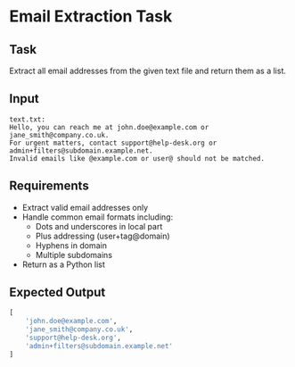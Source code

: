 # Email Extraction Task

## Task
Extract all email addresses from the given text file and return them as a list.

## Input
```
text.txt:
Hello, you can reach me at john.doe@example.com or jane_smith@company.co.uk.
For urgent matters, contact support@help-desk.org or admin+filters@subdomain.example.net.
Invalid emails like @example.com or user@ should not be matched.
```

## Requirements
- Extract valid email addresses only
- Handle common email formats including:
  - Dots and underscores in local part
  - Plus addressing (user+tag@domain)
  - Hyphens in domain
  - Multiple subdomains
- Return as a Python list

## Expected Output
```python
[
    'john.doe@example.com',
    'jane_smith@company.co.uk',
    'support@help-desk.org',
    'admin+filters@subdomain.example.net'
]
```